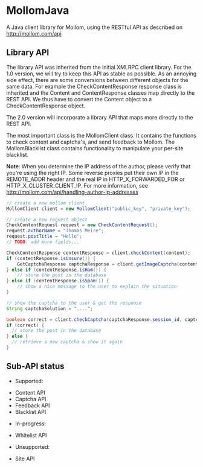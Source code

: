 MollomJava
==========

A Java client library for Mollom, using the RESTful API as described on http://mollom.com/api

Library API
-----------
The library API was inherited from the initial XMLRPC client library. For the 1.0 version, we
will try to keep this API as stable as possible. As an annoying side effect, there are some
conversions between different objects for the same data. For example the CheckContentResponse
response class is inherited and the Content and ContentResponse classes map directly to the
REST API. We thus have to convert the Content object to a CheckContentResponse object.

The 2.0 version will incorporate a library API that maps more directly to the REST API.

The most important class is the MollomClient class. It contains the functions to check content
and captcha's, and send feedback to Mollom. The MollomBlacklist class contains functionality
to manipulate your per-site blacklist.

**Note**: When you determine the IP address of the author, please verify that you're using the
right IP. Some reverse proxies put their own IP in the REMOTE_ADDR header and the real IP
in HTTP_X_FORWARDED_FOR or HTTP_X_CLUSTER_CLIENT_IP. For more information, see
http://mollom.com/api/handling-author-ip-addresses

```java
// create a new mollom client
MollomClient client = new MollomClient("public_key", "private_key");

// create a new request object
CheckContentRequest request = new CheckContentRequest();
request.authorName = "Thomas Meire";
request.postTitle = "Hello";
// TODO: add more fields...

CheckContentResponse contentResponse = client.checkContent(content);
if (contentResponse.isUnsure()) {
    GetCaptchaResponse captchaResponse = client.getImageCaptcha(contentResponse.session_id);
} else if (contentResponse.isHam()) {
    // store the post in the database
} else if (contentResponse.isSpam()) {
    // show a nice message to the user to explain the situation
}

// show the captcha to the user & get the response
String captchaSolution = "....";

boolean correct = client.checkCaptcha(captchaResponse.session_id, captchaSolution, "145.121.126.2");
if (correct) {
  // store the post in the database
} else {
  // retrieve a new captcha & show it again
}
```

Sub-API status
--------------

 - Supported:
  * Content API
  * Captcha API
  * Feedback API
  * Blacklist API

 - In-progress:
  * Whitelist API

 - Unsupported:
  * Site API
